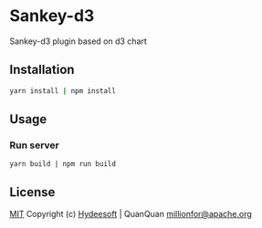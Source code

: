 # Sankey-d3

Sankey-d3 plugin based on d3 chart

## Installation

```sh
yarn install | npm install
```


## Usage

### Run server
```
yarn build | npm run build

```

## License

[MIT](http://opensource.org/licenses/MIT) Copyright (c) [Hydeesoft][1] | QuanQuan <millionfor@apache.org>

[1]: https://github.com/Hydeesoft/



